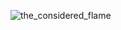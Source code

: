 ![the_considered_flame](https://github.com/user-attachments/assets/fcd84887-6687-469e-b78c-50b8d2bed889)
